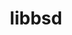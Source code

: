 ---
title: "libbsd"
layout: cache
categories: [package, v0.19]
meta: {"versions": ["0.11.5"], "compilers": ["gcc@=11.1.0", "gcc@=7.3.1", "gcc@=7.5.0", "gcc@=8.4.0", "oneapi@=2022.1.0"], "oss": ["amzn2", "ubuntu18.04", "ubuntu20.04"], "platforms": ["linux"], "targets": ["aarch64", "neoverse_n1", "x86_64", "x86_64_v3"], "stacks": ["aws-ahug", "aws-ahug-aarch64", "aws-isc", "aws-isc-aarch64", "build_systems", "data-vis-sdk", "e4s", "e4s-oneapi", "ml-cpu", "ml-cuda", "ml-rocm", "radiuss", "radiuss-aws", "radiuss-aws-aarch64", "tutorial"], "num_specs": 7, "num_specs_by_stack": {"aws-isc-aarch64": 2, "radiuss-aws-aarch64": 2, "aws-ahug-aarch64": 2, "radiuss-aws": 1, "ml-rocm": 1, "ml-cuda": 1, "ml-cpu": 1, "aws-isc": 1, "aws-ahug": 1, "build_systems": 1, "tutorial": 2, "radiuss": 1, "data-vis-sdk": 1, "e4s": 1, "e4s-oneapi": 1}}
spec_details: [{"hash": "p6kht7ztzhnirmyhexf7trtrwrw7ubpi", "compiler": "gcc@=7.3.1", "versions": ["0.11.5"], "os": "amzn2", "platform": "linux", "target": "aarch64", "variants": ["build_system=autotools"], "stacks": ["aws-isc-aarch64", "radiuss-aws-aarch64", "aws-ahug-aarch64"], "size": "-", "tarball": "https://binaries.spack.io/releases/v0.19/build_cache/linux-amzn2-aarch64/gcc-7.3.1/libbsd-0.11.5/linux-amzn2-aarch64-gcc-7.3.1-libbsd-0.11.5-p6kht7ztzhnirmyhexf7trtrwrw7ubpi.spack"}, {"hash": "fydp4e42cxig66hwfza665fovecnefcu", "compiler": "gcc@=7.3.1", "versions": ["0.11.5"], "os": "amzn2", "platform": "linux", "target": "neoverse_n1", "variants": ["build_system=autotools"], "stacks": ["aws-isc-aarch64", "radiuss-aws-aarch64", "aws-ahug-aarch64"], "size": "-", "tarball": "https://binaries.spack.io/releases/v0.19/build_cache/linux-amzn2-neoverse_n1/gcc-7.3.1/libbsd-0.11.5/linux-amzn2-neoverse_n1-gcc-7.3.1-libbsd-0.11.5-fydp4e42cxig66hwfza665fovecnefcu.spack"}, {"hash": "4uz57ukdf6w3krsl4szc7jaqmdqsgdrm", "compiler": "gcc@=7.3.1", "versions": ["0.11.5"], "os": "amzn2", "platform": "linux", "target": "x86_64_v3", "variants": ["build_system=autotools"], "stacks": ["radiuss-aws", "ml-rocm", "ml-cuda", "ml-cpu", "aws-isc", "aws-ahug"], "size": "-", "tarball": "https://binaries.spack.io/releases/v0.19/build_cache/linux-amzn2-x86_64_v3/gcc-7.3.1/libbsd-0.11.5/linux-amzn2-x86_64_v3-gcc-7.3.1-libbsd-0.11.5-4uz57ukdf6w3krsl4szc7jaqmdqsgdrm.spack"}, {"hash": "qieib3tiyp74ps4kn3jail7bot35t7hp", "compiler": "gcc@=7.5.0", "versions": ["0.11.5"], "os": "ubuntu18.04", "platform": "linux", "target": "x86_64", "variants": ["build_system=autotools"], "stacks": ["build_systems", "tutorial", "radiuss", "data-vis-sdk"], "size": "-", "tarball": "https://binaries.spack.io/releases/v0.19/build_cache/linux-ubuntu18.04-x86_64/gcc-7.5.0/libbsd-0.11.5/linux-ubuntu18.04-x86_64-gcc-7.5.0-libbsd-0.11.5-qieib3tiyp74ps4kn3jail7bot35t7hp.spack"}, {"hash": "a7ql2ixk5pe2wmfjxe2rxrprkleibbyh", "compiler": "gcc@=11.1.0", "versions": ["0.11.5"], "os": "ubuntu20.04", "platform": "linux", "target": "x86_64", "variants": ["build_system=autotools"], "stacks": ["e4s"], "size": "-", "tarball": "https://binaries.spack.io/releases/v0.19/build_cache/linux-ubuntu20.04-x86_64/gcc-11.1.0/libbsd-0.11.5/linux-ubuntu20.04-x86_64-gcc-11.1.0-libbsd-0.11.5-a7ql2ixk5pe2wmfjxe2rxrprkleibbyh.spack"}, {"hash": "p666k37vii7szqjc5nrms72tedrrdcjk", "compiler": "gcc@=8.4.0", "versions": ["0.11.5"], "os": "ubuntu18.04", "platform": "linux", "target": "x86_64", "variants": ["build_system=autotools"], "stacks": ["tutorial"], "size": "-", "tarball": "https://binaries.spack.io/releases/v0.19/build_cache/linux-ubuntu18.04-x86_64/gcc-8.4.0/libbsd-0.11.5/linux-ubuntu18.04-x86_64-gcc-8.4.0-libbsd-0.11.5-p666k37vii7szqjc5nrms72tedrrdcjk.spack"}, {"hash": "36wijeofh6pqdm7rmaz7y54u6hr3fubx", "compiler": "oneapi@=2022.1.0", "versions": ["0.11.5"], "os": "ubuntu20.04", "platform": "linux", "target": "x86_64", "variants": ["build_system=autotools"], "stacks": ["e4s-oneapi"], "size": "-", "tarball": "https://binaries.spack.io/releases/v0.19/build_cache/linux-ubuntu20.04-x86_64/oneapi-2022.1.0/libbsd-0.11.5/linux-ubuntu20.04-x86_64-oneapi-2022.1.0-libbsd-0.11.5-36wijeofh6pqdm7rmaz7y54u6hr3fubx.spack"}]
---